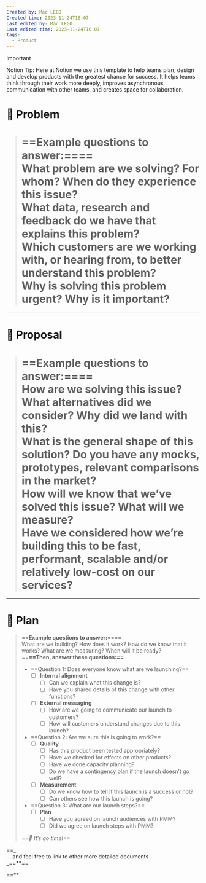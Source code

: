 ```yaml
---
Created by: Mäc LEGO
Created time: 2023-11-24T16:07
Last edited by: Mäc LEGO
Last edited time: 2023-11-24T16:07
tags:
  - Product
---
```

  

> [!important]  
> Notion Tip: Here at Notion we use this template to help teams plan, design and develop products with the greatest chance for success. It helps teams think through their work more deeply, improves asynchronous communication with other teams, and creates space for collaboration.  

# 👀 Problem

> ==**Example questions to answer:**====  
> What problem are we solving? For whom? When do they experience this issue?  
> What data, research and feedback do we have that explains this problem?  
> Which customers are we working with, or hearing from, to better understand this problem?  
> Why is solving this problem urgent? Why is it important?  
> ==

  

---

# 💭 Proposal

> ==**Example questions to answer:**====  
> How are we solving this issue? What alternatives did we consider? Why did we land with this?  
> What is the general shape of this solution? Do you have any mocks, prototypes, relevant comparisons in the market?  
> How will we know that we’ve solved this issue? What will we measure?  
> Have we considered how we’re building this to be fast, performant, scalable and/or relatively low-cost on our services?  
> ==

  

---

# 🛫 Plan

> ==**Example questions to answer:**====  
> What are we building? How does it work? How do we know that it works? What are we measuring? When will it be ready?  
> ==**==Then, answer these questions:==**
> 
> - ==Question 1: Does everyone know what are we launching?==
>     - [ ] **Internal alignment**
>         - [ ] Can we explain what this change is?
>         - [ ] Have you shared details of this change with other functions?
>     - [ ] **External messaging**
>         - [ ] How are we going to communicate our launch to customers?
>         - [ ] How will customers understand changes due to this launch?
> - ==Question 2: Are we sure this is going to work?==
>     - [ ] **Quality**
>         - [ ] Has this product been tested appropriately?
>         - [ ] Have we checked for effects on other products?
>         - [ ] Have we done capacity planning?
>         - [ ] Do we have a contingency plan if the launch doesn’t go well?
>     - [ ] **Measurement**
>         - [ ] Do we know how to tell if this launch is a success or not?
>         - [ ] Can others see how this launch is going?
> - ==Question 3: What are our launch steps?==
>     - [ ] **Plan**
>         - [ ] Have you agreed on launch audiences with PMM?
>         - [ ] Did we agree on launch steps with PMM?
> 
> _==🚀 It’s go time!==_

==_  
... and feel free to link to other more detailed documents  
_==**==  
  
==**